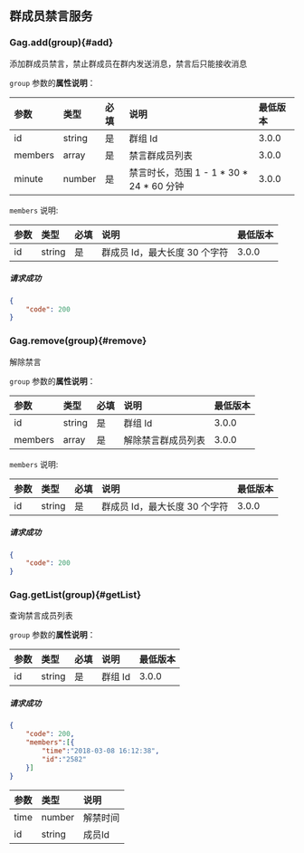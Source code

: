 ## 群成员禁言服务

### Gag.add(group){#add}

添加群成员禁言，禁止群成员在群内发送消息，禁言后只能接收消息

`group` 参数的**属性说明**：

| 参数   	 |	类型		| 必填	| 说明 							|最低版本	|
| :----------|:--------	|:-----	|:------------------------------|:----- |
|	id		 |	string	|	是 	| 群组 Id		|3.0.0|
|	members  |	array	|	是 	| 禁言群成员列表 |3.0.0|
|	minute   |	number	|	是 	| 禁言时长，范围 1 - 1 \* 30 \* 24 \* 60 分钟|3.0.0|

`members` 说明:

| 参数   	 		|	类型		| 必填	| 说明 							|最低版本	|
| :----------------	|:--------	|:-----	|:------------------------------|:----- |
| id		  		| string 	| 	是 	| 群成员 Id，最大长度 30 个字符	 | 3.0.0 |

##### 请求成功

```json
{
    "code": 200
}
```

### Gag.remove(group){#remove}

解除禁言

`group` 参数的**属性说明**：

| 参数   	 |	类型		| 必填	| 说明 							|最低版本	|
| :----------|:--------	|:-----	|:------------------------------|:----- |
|	id		 |	string	|	是 	| 群组 Id						|3.0.0|
|	members  |	array	|	是 	| 解除禁言群成员列表 					|3.0.0|

`members` 说明:

| 参数   	 		|	类型		| 必填	| 说明 							|最低版本	|
| :----------------	|:--------	|:-----	|:------------------------------|:----- |
| id		  		| string 	| 	是 	| 群成员 Id，最大长度 30 个字符	 | 3.0.0 |

##### 请求成功

```json
{
    "code": 200
}
```

### Gag.getList(group){#getList}

查询禁言成员列表

`group` 参数的**属性说明**：

| 参数   	 |	类型		| 必填	| 说明 							|最低版本	|
| :----------|:--------	|:-----	|:------------------------------|:----- |
|	id		 |	string	|	是 	| 群组 Id		|3.0.0|

##### 请求成功

```json
{
	"code": 200,
	"members":[{
		"time":"2018-03-08 16:12:38",
		"id":"2582"
	}]
}
```
| 参数   	 |	类型		| 说明
| :----------|:--------	|:-----
|	time	 |	number	| 解禁时间
|	id		 |	string	| 成员Id
